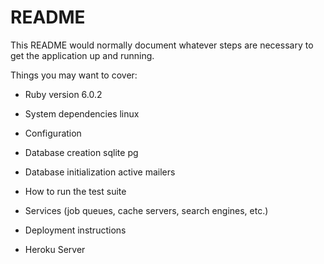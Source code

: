 # README

This README would normally document whatever steps are necessary to get the
application up and running.

Things you may want to cover:

* Ruby version
 6.0.2

* System dependencies
linux

* Configuration

* Database creation
sqlite 
pg

* Database initialization
active mailers

* How to run the test suite

* Services (job queues, cache servers, search engines, etc.)

* Deployment instructions

* Heroku Server


